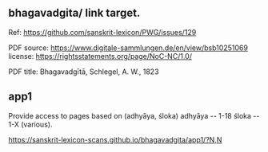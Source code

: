 ## bhagavadgita/  link target.

Ref: https://github.com/sanskrit-lexicon/PWG/issues/129

PDF source: https://www.digitale-sammlungen.de/en/view/bsb10251069
    license: https://rightsstatements.org/page/NoC-NC/1.0/  

PDF title: Bhagavadgītā, Schlegel, A. W., 1823

## app1
Provide access to pages based on (adhyāya, śloka)
 adhyāya -- 1-18
 śloka   -- 1-X  (various).
 
https://sanskrit-lexicon-scans.github.io/bhagavadgita/app1/?N,N

